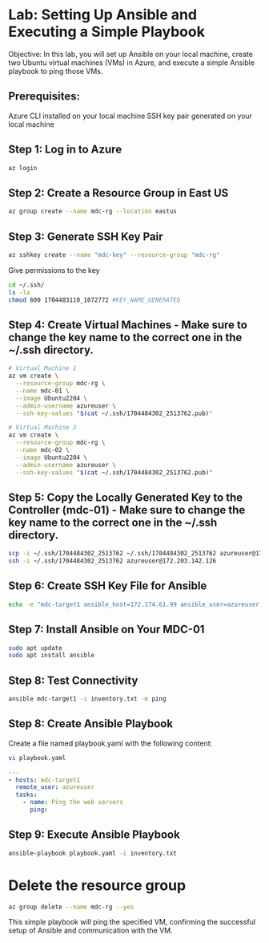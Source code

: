 # Lab: Setting Up Ansible and Executing a Simple Playbook

Objective:
In this lab, you will set up Ansible on your local machine, create two Ubuntu virtual machines (VMs) in Azure, and execute a simple Ansible playbook to ping those VMs.

## Prerequisites:

Azure CLI installed on your local machine
SSH key pair generated on your local machine

## Step 1: Log in to Azure
```bash
az login
```
## Step 2: Create a Resource Group in East US
```bash
az group create --name mdc-rg --location eastus
```
## Step 3: Generate SSH Key Pair
```bash
az sshkey create --name "mdc-key" --resource-group "mdc-rg"
```
Give permissions to the key
```bash
cd ~/.ssh/
ls -la
chmod 600 1704483110_1072772 #KEY_NAME_GENERATED
```
## Step 4: Create Virtual Machines - Make sure to change the key name to the correct one in the ~/.ssh directory.

```bash
# Virtual Machine 1
az vm create \
  --resource-group mdc-rg \
  --name mdc-01 \
  --image Ubuntu2204 \
  --admin-username azureuser \
  --ssh-key-values "$(cat ~/.ssh/1704484302_2513762.pub)"

# Virtual Machine 2
az vm create \
  --resource-group mdc-rg \
  --name mdc-02 \
  --image Ubuntu2204 \
  --admin-username azureuser \
  --ssh-key-values "$(cat ~/.ssh/1704484302_2513762.pub)"
```
## Step 5: Copy the Locally Generated Key to the Controller (mdc-01) - Make sure to change the key name to the correct one in the ~/.ssh directory.

```bash
scp -i ~/.ssh/1704484302_2513762 ~/.ssh/1704484302_2513762 azureuser@172.203.142.126:~/.ssh/ #COPY THE KEY TO MDC-01
ssh -i ~/.ssh/1704484302_2513762 azureuser@172.203.142.126
```
## Step 6: Create SSH Key File for Ansible

```bash
echo -e "mdc-target1 ansible_host=172.174.61.99 ansible_user=azureuser ansible_ssh_private_key_file=/home/azureuser/.ssh/1704484302_2513762" > inventory.txt
```

## Step 7: Install Ansible on Your MDC-01

```bash
sudo apt update
sudo apt install ansible
```
## Step 8: Test Connectivity

```bash
ansible mdc-target1 -i inventory.txt -m ping
```
## Step 8: Create Ansible Playbook
Create a file named playbook.yaml with the following content:

```bash
vi playbook.yaml
```

```yaml
---
- hosts: mdc-target1
  remote_user: azureuser
  tasks:
    - name: Ping the web servers
      ping:
```
## Step 9: Execute Ansible Playbook

```bash
ansible-playbook playbook.yaml -i inventory.txt
```

# Delete the resource group
```bash
az group delete --name mdc-rg --yes
```

This simple playbook will ping the specified VM, confirming the successful setup of Ansible and communication with the VM.
